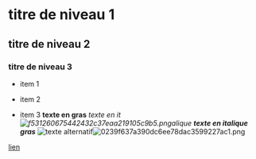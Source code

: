 # titre de niveau 1
## titre de niveau 2 
### titre de niveau 3 
* item 1
- item 2
+ item 3
**texte en gras**
*texte en it![f531260675442432c37eaa219105c9b5.png](:/c600446f72de45e5a9a89cda8be68956)alique*
***texte en italique gras***
![texte alternatif]()![0239f637a390dc6ee78dac3599227ac1.png](:/92073a3997e247b390d1e545fde6718e)

[lien](google.fr)
